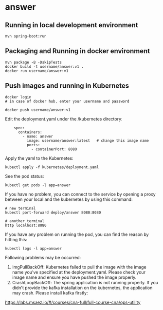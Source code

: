 # answer

## Running in local development environment

```
mvn spring-boot:run
```

## Packaging and Running in docker environment

```
mvn package -B -DskipTests
docker build -t username/answer:v1 .
docker run username/answer:v1
```

## Push images and running in Kubernetes

```
docker login 
# in case of docker hub, enter your username and password

docker push username/answer:v1
```

Edit the deployment.yaml under the /kubernetes directory:
```
    spec:
      containers:
        - name: answer
          image: username/answer:latest   # change this image name
          ports:
            - containerPort: 8080

```

Apply the yaml to the Kubernetes:
```
kubectl apply -f kubernetes/deployment.yaml
```

See the pod status:
```
kubectl get pods -l app=answer
```

If you have no problem, you can connect to the service by opening a proxy between your local and the kubernetes by using this command:
```
# new terminal
kubectl port-forward deploy/answer 8080:8080

# another terminal
http localhost:8080
```

If you have any problem on running the pod, you can find the reason by hitting this:
```
kubectl logs -l app=answer
```

Following problems may be occurred:

1. ImgPullBackOff:  Kubernetes failed to pull the image with the image name you've specified at the deployment.yaml. Please check your image name and ensure you have pushed the image properly.
1. CrashLoopBackOff: The spring application is not running properly. If you didn't provide the kafka installation on the kubernetes, the application may crash. Please install kafka firstly:

https://labs.msaez.io/#/courses/cna-full/full-course-cna/ops-utility

